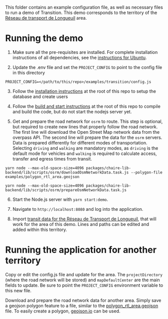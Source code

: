 This folder contains an example configuration file, as well as necessary files to run a demo of Transition. This demo corresponds to the territory of the [Réseau de transport de Longueuil](https://www.rtl-longueuil.qc.ca/) area.

# Running the demo

1. Make sure all the pre-requisites are installed. For complete installation instructions of all dependencies, see the [instructions for Ubuntu](../../docs/setupDevEnvironmentUbuntu20.04.md).

2. Update the .env file and set the `PROJECT_CONFIG` to point to the config file in this directory

```
PROJECT_CONFIG=</path/to/this/repo>/examples/transition/config.js
```

3. Follow the [installation instructions](../../README.md#installation) at the root of this repo to setup the database and create users

4. Follow the [build and start instructions](../../README.md#build-and-start) at the root of this repo to compile and build the code, but do not start the nodejs server yet.

5. Get and prepare the road network for `osrm` to route. This step is optional, but required to create new lines that properly follow the road network. The first line will download the Open Street Map network data from the overpass API. The second line will prepare the data for the `osrm` servers. Data is prepared differently for different modes of transportation. Selecting `driving` and `walking` are mandatory modes, as `driving` is the default mode for vehicles and `walking` is required to calculate access, transfer and egress times from transit.

```shell
yarn node --max-old-space-size=4096 packages/chaire-lib-backend/lib/scripts/osrm/downloadOsmNetworkData.task.js --polygon-file examples/polygon_rtl_area.geojson

yarn node --max-old-space-size=4096 packages/chaire-lib-backend/lib/scripts/osrm/prepareOsmNetworkData.task.js
```

6. Start the Node.js server with `yarn start:demo`.

7. Navigate to `http://localhost:8080` and log into the application.

8. Import [transit data for the Réseau de Transport de Longueuil](https://transitfeeds.com/p/reseau-de-transport-de-longueuil/37), that will work for the area of this demo. Lines and paths can be edited and added within this territory.

# Running the application for another territory

Copy or edit the config.js file and update for the area. The `projectDirectory` (where the road network will be stored) and `mapDefaultCenter` are the main fields to update. Be sure to point the `PROJECT_CONFIG` environment variable to this new file.

Download and prepare the road network data for another area. Simply save a geojson polygon feature to a file, similar to the [polygon_rtl_area.geojson](polygon_rtl_area.geojson) file. To easily create a polygon, [geojson.io](https://geojson.io) can be used.

